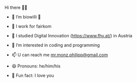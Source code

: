 Hi there 👋🌞

- 🍉 I’m biowilli 🍉

- 🏢 I work for fairkom
- 📐 I studied Digital Innovation (https://www.fhv.at/) in Austria

- 👀 I’m interested in coding and programming

- 📫 U can reach me mr.monz.philipp@gmail.com

- 😄 Pronouns: he/him/his
- 💞️ Fun fact: I love you

<!---
biowilli/biowilli is a ✨ special ✨ repository because its `README.md` (this file) appears on your GitHub profile.
You can click the Preview link to take a look at your changes.
--->
